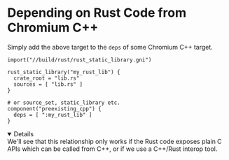 # Depending on Rust Code from Chromium C++

Simply add the above target to the `deps` of some Chromium C++ target.

```gn
import("//build/rust/rust_static_library.gni")

rust_static_library("my_rust_lib") {
  crate_root = "lib.rs"
  sources = [ "lib.rs" ]
}

# or source_set, static_library etc.
component("preexisting_cpp") {
  deps = [ ":my_rust_lib" ]
}
```

<details open='true'>
We'll see that this relationship only works if the Rust code exposes plain C APIs
which can be called from C++, or if we use a C++/Rust interop tool.
</details>
